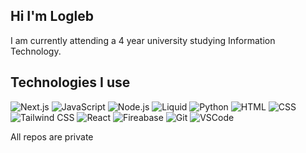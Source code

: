 ## Hi I'm Logleb

I am currently attending a 4 year university studying Information Technology.

## Technologies I use

![Next.js](https://img.shields.io/badge/-Next.js-black?style=flat-square&logo=nextdotjs)
![JavaScript](https://img.shields.io/badge/-JavaScript-black?style=flat-square&logo=JavaScript)
![Node.js](https://img.shields.io/badge/-Node.js-black?style=flat-square&logo=nodedotjs)
![Liquid](https://img.shields.io/badge/-Shopify%20Liquid-black?style=flat-square&logo=shopify)
![Python](https://img.shields.io/badge/-Python-black?style=flat-square&logo=Python)
![HTML](https://img.shields.io/badge/-HTML-black?style=flat-square&logo=html5)
![CSS](https://img.shields.io/badge/-CSS-black?style=flat-square&logo=css3&logoColor=1572B6)
![Tailwind CSS](https://img.shields.io/badge/-Tailwind%20CSS-black?style=flat-square&logo=tailwindcss)
![React](https://img.shields.io/badge/-React.js-black?style=flat-square&logo=react)
![Fireabase](https://img.shields.io/badge/-Firebase-black?style=flat-square&logo=firebase)
![Git](https://img.shields.io/badge/-Git-black?style=flat-square&logo=git)
![VSCode](https://img.shields.io/badge/-VSCode-black?style=flat-square&logo=visualstudiocode&logoColor=007ACC)

All repos are private
